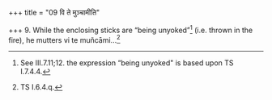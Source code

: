 +++
title = "09 वि ते मुञ्चामीति"

+++
9. While the enclosing sticks are “being unyoked”[^1] (i.e. thrown in the fire), he mutters vi te muñcāmi...[^2]  

[^1]: See III.7.11;12. the expression “being unyoked" is based upon TS I.7.4.4.  

[^2]: TS I.6.4.q.
